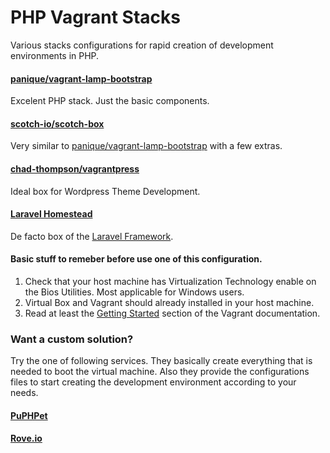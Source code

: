 # PHP Vagrant Stacks
Various stacks configurations for rapid creation of development environments in PHP.
#### [panique/vagrant-lamp-bootstrap](https://github.com/panique/vagrant-lamp-bootstrap)
Excelent PHP stack. Just the basic components. 
#### [scotch-io/scotch-box](https://github.com/scotch-io/scotch-box)
Very similar to [panique/vagrant-lamp-bootstrap](https://github.com/panique/vagrant-lamp-bootstrap) with a few extras.
#### [chad-thompson/vagrantpress](https://github.com/chad-thompson/vagrantpress)
Ideal box for Wordpress Theme Development.
#### [Laravel Homestead](http://laravel.com/docs/4.2/homestead)
De facto box of the [Laravel Framework](http://laravel.com/).

#### Basic stuff to remeber before use one of this configuration. 
1. Check that your host machine has Virtualization Technology enable on the Bios Utilities. Most applicable for Windows users. 
2. Virtual Box and Vagrant should already installed in your host machine.
4. Read at least the [Getting Started](https://docs.vagrantup.com/v2/getting-started/) section of the Vagrant documentation.

### Want a custom solution?
Try the one of following services. They basically create everything that is needed to boot the virtual machine. Also they provide the configurations files to start creating the development environment according to your needs. 
#### [PuPHPet](https://puphpet.com/)
#### [Rove.io](http://rove.io/)

